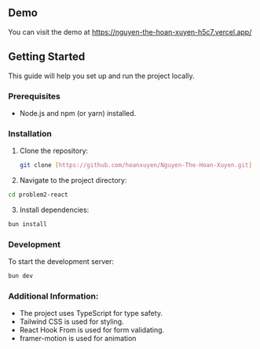 ## Demo 
You can visit the demo at https://nguyen-the-hoan-xuyen-h5c7.vercel.app/
## Getting Started

This guide will help you set up and run the project locally.

### Prerequisites

- Node.js and npm (or yarn) installed.

### Installation

1. Clone the repository:

   ```bash
   git clone [https://github.com/hoanxuyen/Nguyen-The-Hoan-Xuyen.git]
   ```

2. Navigate to the project directory:

```bash
cd problem2-react
```

3. Install dependencies:

```bash
bun install
```

### Development

To start the development server:

```bash
bun dev
```

### Additional Information:

- The project uses TypeScript for type safety.
- Tailwind CSS is used for styling.
- React Hook From is used for form validating.
- framer-motion is used for animation
